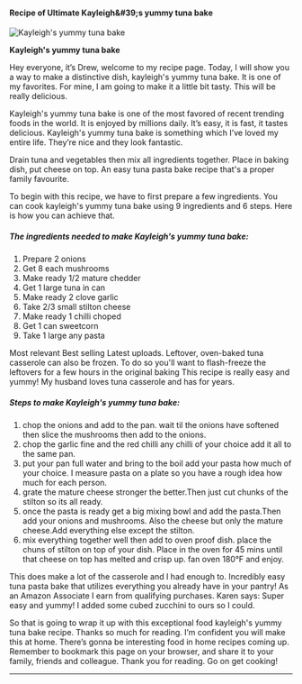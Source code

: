             

#### Recipe of Ultimate Kayleigh&amp;#39;s yummy tuna bake

![Kayleigh's yummy tuna bake](https://img-global.cpcdn.com/recipes/72144358/751x532cq70/kayleighs-yummy-tuna-bake-recipe-main-photo.jpg)

**Kayleigh's yummy tuna bake**

Hey everyone, it’s Drew, welcome to my recipe page. Today, I will show you a way to make a distinctive dish, kayleigh's yummy tuna bake. It is one of my favorites. For mine, I am going to make it a little bit tasty. This will be really delicious.

Kayleigh's yummy tuna bake is one of the most favored of recent trending foods in the world. It is enjoyed by millions daily. It’s easy, it is fast, it tastes delicious. Kayleigh's yummy tuna bake is something which I’ve loved my entire life. They’re nice and they look fantastic.

Drain tuna and vegetables then mix all ingredients together. Place in baking dish, put cheese on top. An easy tuna pasta bake recipe that's a proper family favourite.

To begin with this recipe, we have to first prepare a few ingredients. You can cook kayleigh's yummy tuna bake using 9 ingredients and 6 steps. Here is how you can achieve that.

##### The ingredients needed to make Kayleigh's yummy tuna bake:

1.  Prepare 2 onions
2.  Get 8 each mushrooms
3.  Make ready 1/2 mature chedder
4.  Get 1 large tuna in can
5.  Make ready 2 clove garlic
6.  Take 2/3 small stilton cheese
7.  Make ready 1 chilli choped
8.  Get 1 can sweetcorn
9.  Take 1 large any pasta

Most relevant Best selling Latest uploads. Leftover, oven-baked tuna casserole can also be frozen. To do so you'll want to flash-freeze the leftovers for a few hours in the original baking This recipe is really easy and yummy! My husband loves tuna casserole and has for years.

##### Steps to make Kayleigh's yummy tuna bake:

1.  chop the onions and add to the pan. wait til the onions have softened then slice the mushrooms then add to the onions.
2.  chop the garlic fine and the red chilli any chilli of your choice add it all to the same pan.
3.  put your pan full water and bring to the boil add your pasta how much of your choice. I measure pasta on a plate so you have a rough idea how much for each person.
4.  grate the mature cheese stronger the better.Then just cut chunks of the stilton so its all ready.
5.  once the pasta is ready get a big mixing bowl and add the pasta.Then add your onions and mushrooms. Also the cheese but only the mature cheese.Add everything else except the stilton.
6.  mix everything together well then add to oven proof dish. place the chuns of stilton on top of your dish. Place in the oven for 45 mins until that cheese on top has melted and crisp up. fan oven 180°F and enjoy.

This does make a lot of the casserole and I had enough to. Incredibly easy tuna pasta bake that utilizes everything you already have in your pantry! As an Amazon Associate I earn from qualifying purchases. Karen says: Super easy and yummy! I added some cubed zucchini to ours so I could.

So that is going to wrap it up with this exceptional food kayleigh's yummy tuna bake recipe. Thanks so much for reading. I’m confident you will make this at home. There’s gonna be interesting food in home recipes coming up. Remember to bookmark this page on your browser, and share it to your family, friends and colleague. Thank you for reading. Go on get cooking!

* * *